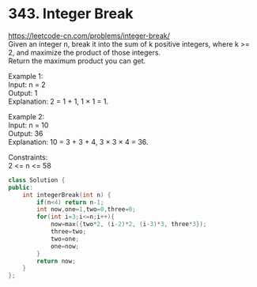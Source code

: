 # 343. Integer Break
https://leetcode-cn.com/problems/integer-break/   
Given an integer n, break it into the sum of k positive integers, where k >= 2, and maximize the product of those integers.  
Return the maximum product you can get.  

Example 1:  
Input: n = 2  
Output: 1  
Explanation: 2 = 1 + 1, 1 × 1 = 1.  

Example 2:  
Input: n = 10  
Output: 36  
Explanation: 10 = 3 + 3 + 4, 3 × 3 × 4 = 36.  

Constraints:  
2 <= n <= 58  

``` cpp
class Solution {
public:
    int integerBreak(int n) {
        if(n<4) return n-1;
        int now,one=1,two=0,three=0;
        for(int i=3;i<=n;i++){
            now=max({two*2, (i-2)*2, (i-3)*3, three*3});
            three=two;
            two=one;
            one=now;
        }
        return now;
    }
};
```
